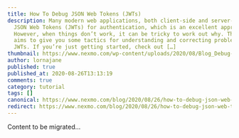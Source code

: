 ```yaml
---
title: How To Debug JSON Web Tokens (JWTs)
description: Many modern web applications, both client-side and server-side, use
  JSON Web Tokens (JWTs) for authentication, which is an excellent approach.
  However, when things don’t work, it can be tricky to work out why. This post
  aims to give you some tactics for understanding and correcting problems with
  JWTs. If you’re just getting started, check out […]
thumbnail: https://www.nexmo.com/wp-content/uploads/2020/08/Blog_Debug-JWT_1200x600.png
author: lornajane
published: true
published_at: 2020-08-26T13:13:19
comments: true
category: tutorial
tags: []
canonical: https://www.nexmo.com/blog/2020/08/26/how-to-debug-json-web-tokens-jwts
redirect: https://www.nexmo.com/blog/2020/08/26/how-to-debug-json-web-tokens-jwts
---
```

Content to be migrated...
